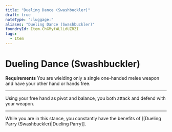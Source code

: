 ```yaml
---
title: "Dueling Dance (Swashbuckler)"
draft: true
noteType: ":luggage:"
aliases: "Dueling Dance (Swashbuckler)"
foundryId: Item.ChGMytWLlLdUZRZI
tags:
  - Item
---
```


# Dueling Dance (Swashbuckler)

**Requirements** You are wielding only a single one-handed melee weapon and have your other hand or hands free.

* * *

Using your free hand as pivot and balance, you both attack and defend with your weapon.

* * *

While you are in this stance, you constantly have the benefits of [[Dueling Parry (Swashbuckler)|Dueling Parry]].
